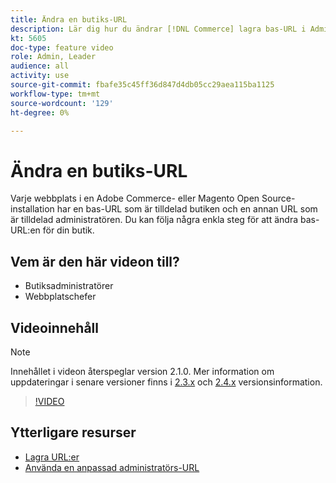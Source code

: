 ```yaml
---
title: Ändra en butiks-URL
description: Lär dig hur du ändrar [!DNL Commerce] lagra bas-URL i Admin.
kt: 5605
doc-type: feature video
role: Admin, Leader
audience: all
activity: use
source-git-commit: fbafe35c45ff36d847d4db05cc29aea115ba1125
workflow-type: tm+mt
source-wordcount: '129'
ht-degree: 0%

---
```



# Ändra en butiks-URL

Varje webbplats i en Adobe Commerce- eller Magento Open Source-installation har en bas-URL som är tilldelad butiken och en annan URL som är tilldelad administratören. Du kan följa några enkla steg för att ändra bas-URL:en för din butik.

## Vem är den här videon till?

- Butiksadministratörer
- Webbplatschefer

## Videoinnehåll

>[!NOTE]
>
>Innehållet i videon återspeglar version 2.1.0. Mer information om uppdateringar i senare versioner finns i [2.3.x](https://devdocs.magento.com/guides/v2.3/release-notes/bk-release-notes.html) och [2.4.x](https://devdocs.magento.com/guides/v2.4/release-notes/bk-release-notes.html) versionsinformation.

>[!VIDEO](https://video.tv.adobe.com/v/35488?quality=12&learn=on)

## Ytterligare resurser

- [Lagra URL:er](https://docs.magento.com/user-guide/stores/store-urls.html)
- [Använda en anpassad administratörs-URL](https://docs.magento.com/user-guide/stores/store-urls-custom-admin.html)

